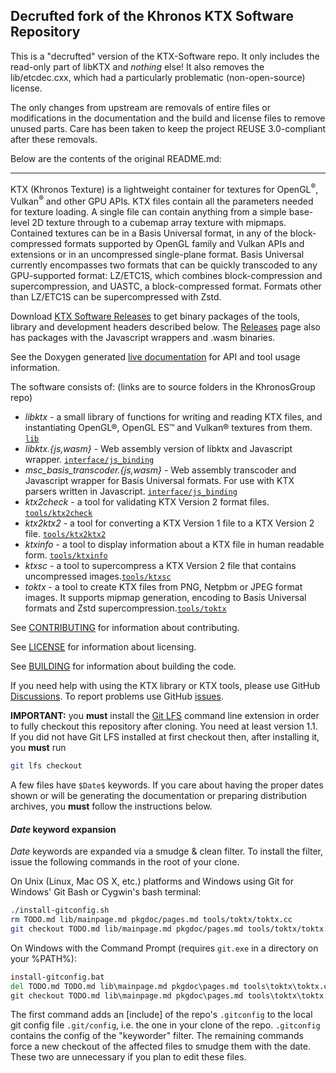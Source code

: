 <!-- Copyright 2013-2020 Mark Callow -->
<!-- Copyright 2021 Julius Ikkala -->
<!-- SPDX-License-Identifier: Apache-2.0 -->

Decrufted fork of the Khronos KTX Software Repository
---

This is a "decrufted" version of the KTX-Software repo. It only includes the
read-only part of libKTX and _nothing_ else! It also removes the lib/etcdec.cxx,
which had a particularly problematic (non-open-source) license.

The only changes from upstream are removals of entire files or modifications in
the documentation and the build and license files to remove unused parts. Care
has been taken to keep the project REUSE 3.0-compliant after these removals.

Below are the contents of the original README.md:

---

KTX (Khronos Texture) is a lightweight container for textures for OpenGL<sup>®</sup>, Vulkan<sup>®</sup> and other GPU APIs. KTX files contain all the parameters needed for texture loading. A single file can contain anything from a simple base-level 2D texture through to a cubemap array texture with mipmaps. Contained textures can be in a Basis Universal format, in any of the block-compressed formats supported by OpenGL family and Vulkan APIs and extensions or in an uncompressed single-plane format. Basis Universal currently encompasses two formats that can be quickly transcoded to any GPU-supported format: LZ/ETC1S, which combines block-compression and supercompression, and UASTC, a block-compressed format. Formats other than LZ/ETC1S can be supercompressed with Zstd.

Download [KTX Software Releases](https://github.com/KhronosGroup/KTX-Software/releases)
to get binary packages of the tools, library and development headers
described below. The [Releases](https://github.com/KhronosGroup/KTX-Software/releases) 
page also has packages with the Javascript wrappers and .wasm binaries.

See the Doxygen generated [live documentation](https://github.khronos.org/KTX-Software/)
for API and tool usage information.

The software consists of: (links are to source folders in the KhronosGroup repo)

- *libktx* - a small library of functions for writing and reading KTX
files, and instantiating OpenGL®, OpenGL ES™️ and Vulkan® textures
from them. [`lib`](https://github.com/KhronosGroup/KTX-Software/tree/master/lib)
- *libktx.{js,wasm}* - Web assembly version of libktx and
Javascript wrapper. [`interface/js_binding`](https://github.com/KhronosGroup/KTX-Software/tree/master/interface/js_binding)
- *msc\_basis\_transcoder.{js,wasm}* - Web assembly transcoder and
Javascript wrapper for Basis Universal formats. For use with KTX parsers written in Javascript. [`interface/js_binding`](https://github.com/KhronosGroup/KTX-Software/tree/master/interface/js_binding)
- *ktx2check* - a tool for validating KTX Version 2 format files. [`tools/ktx2check`](https://github.com/KhronosGroup/KTX-Software/tree/master/tools/ktx2check)
- *ktx2ktx2* - a tool for converting a KTX Version 1 file to a KTX
Version 2 file. [`tools/ktx2ktx2`](https://github.com/KhronosGroup/KTX-Software/tree/master/tools/ktx2ktx2)
- *ktxinfo* - a tool to display information about a KTX file in
human readable form. [`tools/ktxinfo`](https://github.com/KhronosGroup/KTX-Software/tree/master/tools/ktxinfo)
- *ktxsc* - a tool to supercompress a KTX Version 2 file that
contains uncompressed images.[`tools/ktxsc`](https://github.com/KhronosGroup/KTX-Software/tree/master/tools/ktxsc)
- *toktx* - a tool to create KTX files from PNG, Netpbm or JPEG format images. It supports mipmap generation, encoding to
Basis Universal formats and Zstd supercompression.[`tools/toktx`](https://github.com/KhronosGroup/KTX-Software/tree/master/tools/toktx)

See [CONTRIBUTING](CONTRIBUTING.md) for information about contributing.

See [LICENSE](LICENSE.md) for information about licensing.

See [BUILDING](BUILDING.md) for information about building the code.

<!--
More information about KTX and links to tools that support it can be
found on the
[KTX page](http://www.khronos.org/opengles/sdk/tools/KTX/) of
the [OpenGL ES SDK](http://www.khronos.org/opengles/sdk) on
[khronos.org](http://www.khronos.org).
-->

If you need help with using the KTX library or KTX tools, please use GitHub
[Discussions](https://github.com/KhronosGroup/KTX-Software/discussions).
To report problems use GitHub [issues](https://github.com/KhronosGroup/KTX/issues).

**IMPORTANT:** you **must** install the [Git LFS](https://github.com/github/git-lfs)
command line extension in order to fully checkout this repository after cloning. You
need at least version 1.1. If you did not have Git LFS installed at first checkout
then, after installing it, you **must** run

```bash
git lfs checkout
```

A few files have `$Date$` keywords. If you care about having the proper
dates shown or will be generating the documentation or preparing
distribution archives, you **must** follow the instructions below.

#### <a id="kwexpansion"></a>$Date$ keyword expansion

$Date$ keywords are expanded via a smudge & clean filter. To install
the filter, issue the following commands in the root of your clone.

On Unix (Linux, Mac OS X, etc.) platforms and Windows using Git for
Windows' Git Bash or Cygwin's bash terminal:

```bash
./install-gitconfig.sh
rm TODO.md lib/mainpage.md pkgdoc/pages.md tools/toktx/toktx.cc
git checkout TODO.md lib/mainpage.md pkgdoc/pages.md tools/toktx/toktx.cc

```

On Windows with the Command Prompt (requires `git.exe` in a directory
on your %PATH%):

```cmd
install-gitconfig.bat
del TODO.md TODO.md lib\mainpage.md pkgdoc\pages.md tools\toktx\toktx.cc
git checkout TODO.md lib\mainpage.md pkgdoc\pages.md tools\toktx\toktx.cc
```

The first command adds an [include] of the repo's `.gitconfig` to the
local git config file `.git/config`, i.e. the one in your clone of the repo.
`.gitconfig` contains the config of the "keyworder" filter. The remaining
commands force a new checkout of the affected files to smudge them with the
date. These two are unnecessary if you plan to edit these files.

